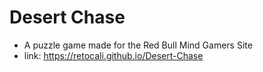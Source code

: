 # Desert Chase
* A puzzle game made for the Red Bull Mind Gamers Site
* link: https://retocali.github.io/Desert-Chase
